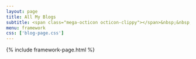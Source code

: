 ```yaml
---
layout: page
title: All My Blogs
subtitle: <span class="mega-octicon octicon-clippy"></span>&nbsp;&nbsp; Take notes about everything new
menu: framework
css: ['blog-page.css']
---
```

{% include framework-page.html %}